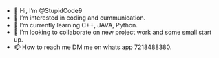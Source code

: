 - 👋 Hi, I’m @StupidCode9
- 👀 I’m interested in coding and cummunication.
- 🌱 I’m currently learning C++, JAVA, Python.
- 💞️ I’m looking to collaborate on new project work and some small start up.
- 📫 How to reach me DM me on whats app 7218488380.

<!---
StupidCode9/StupidCode9 is a ✨ special ✨ repository because its `README.md` (this file) appears on your GitHub profile.
You can click the Preview link to take a look at your changes.
--->
